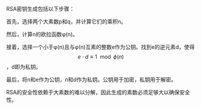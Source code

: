 RSA密钥生成包括以下步骤：

首先，选择两个大素数p和q，并计算它们的乘积n。

然后，计算n的欧拉函数φ(n)。

接着，选择一个小于φ(n)且与φ(n)互素的整数e作为公钥。找到e的逆元素d，使得
$$ e \cdot d \equiv 1 \mod \phi(n) $$
，d即为私钥。

最后，将n和e作为公钥，n和d作为私钥。公钥用于加密，私钥用于解密。

RSA的安全性依赖于大素数的难以分解，因此生成的素数必须足够大以确保安全性。